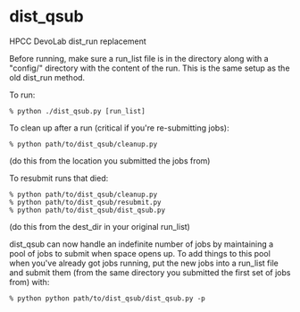 dist_qsub
=========

HPCC DevoLab dist_run replacement

Before running, make sure a run_list file is in the directory along with a "config/" 
directory with the content of the run. This is the same setup as the old dist_run 
method.

To run: 
```
% python ./dist_qsub.py [run_list]
```

To clean up after a run (critical if you're re-submitting jobs):
```
% python path/to/dist_qsub/cleanup.py
```

(do this from the location you submitted the jobs from)

To resubmit runs that died:
```
% python path/to/dist_qsub/cleanup.py
% python path/to/dist_qsub/resubmit.py
% python path/to/dist_qsub/dist_qsub.py
```
(do this from the dest_dir in your original run_list)

dist_qsub can now handle an indefinite number of jobs by maintaining a pool of jobs to submit when space opens up. To add things to this pool when you've already got jobs running, put the new jobs into a run_list file and submit them (from the same directory you submitted the first set of jobs from) with:
```
% python python path/to/dist_qsub/dist_qsub.py -p
```
